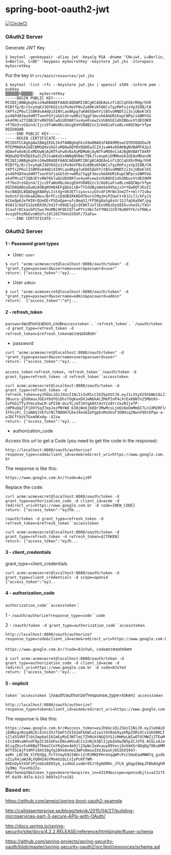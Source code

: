 # spring-boot-oauth2-jwt

[![CircleCI](https://circleci.com/gh/AlissonMedeiros/spring-boot-oatuh2-jwt/tree/master.svg?style=svg)](https://circleci.com/gh/AlissonMedeiros/spring-boot-oatuh2-jwt/tree/master)

### OAuth2 Server

Generate JWT Key

```
$ keytool -genkeypair -alias jwt -keyalg RSA -dname "CN=jwt, L=Berlin, S=Berlin, C=DE" -keypass mySecretKey -keystore jwt.jks -storepass mySecretKey
```

Put the key in `src/main/resources/jwt.jks`

```
$ keytool -list -rfc --keystore jwt.jks | openssl x509 -inform pem -pubkey
▒▒▒▒▒▒Կ▒▒▒▒▒:  mySecretKey
-----BEGIN PUBLIC KEY-----
MIIBIjANBgkqhkiG9w0BAQEFAAOCAQ8AMIIBCgKCAQEAoLnfiQCCqhXbrRHg/hhR
RIBffp/B/c5xyXqKJ3QYKU2s3iPo9eVFNvZu80KzKhQ6CsTgzRHfujxVp3IOB/CN
tKPfx2P6ulIS0R9sA4mDiXINYLao8Kpg7uK865QehYitB5voMNDTzi3sjUBoKlK5
ps46Pd8YmuXmM7TxonFGYjaGGtdt+w0RiC5ggF3mvzk6AHUR1KupCNPpcsGNMYGG
ek4FMcxZf2QBJEtvRN76blwQiUDX6R7xx4yeKsew2sVU86hE14h2NbuvVtdDIOKM
+F76o3+zGQzn4/Ijcs9faWoHbLUmigEmYU08B2zc3/6eDiaFsa0Lcm8QCWprVfpe
DQIDAQAB
-----END PUBLIC KEY-----
-----BEGIN CERTIFICATE-----
MIIDGTCCAgGgAwIBAgIEULSkdTANBgkqhkiG9w0BAQsFADA9MQswCQYDVQQGEwJE
RTEPMA0GA1UECBMGQmVybGluMQ8wDQYDVQQHEwZCZXJsaW4xDDAKBgNVBAMTA2p3
dDAeFw0xNjExMDUwNjAyNTFaFw0xNzAyMDMwNjAyNTFaMD0xCzAJBgNVBAYTAkRF
MQ8wDQYDVQQIEwZCZXJsaW4xDzANBgNVBAcTBkJlcmxpbjEMMAoGA1UEAxMDand0
MIIBIjANBgkqhkiG9w0BAQEFAAOCAQ8AMIIBCgKCAQEAoLnfiQCCqhXbrRHg/hhR
RIBffp/B/c5xyXqKJ3QYKU2s3iPo9eVFNvZu80KzKhQ6CsTgzRHfujxVp3IOB/CN
tKPfx2P6ulIS0R9sA4mDiXINYLao8Kpg7uK865QehYitB5voMNDTzi3sjUBoKlK5
ps46Pd8YmuXmM7TxonFGYjaGGtdt+w0RiC5ggF3mvzk6AHUR1KupCNPpcsGNMYGG
ek4FMcxZf2QBJEtvRN76blwQiUDX6R7xx4yeKsew2sVU86hE14h2NbuvVtdDIOKM
+F76o3+zGQzn4/Ijcs9faWoHbLUmigEmYU08B2zc3/6eDiaFsa0Lcm8QCWprVfpe
DQIDAQABoyEwHzAdBgNVHQ4EFgQUaisB+TYSddByoWa9a9Xhpjx3+YQwDQYJKoZI
hvcNAQELBQADggEBAHyLIstXg+O63ETlsyovscyGVv4F1MrWx3nmZT++mlr7Ivbw
UoOzG71knOkaAINox/BrPCciDddBIRkKDdT6orolMg1HiPZGwCt+DJ2c7J/kFyJ3
kCUeQp6JefHIKrQUeEErPSDaQpm+afc0mq5I/FP5Kg0aSg6sUr1SJfqG6aEWf/pg
8V8I3/bGFG1QzHER3R/hX2f+09UElgIvIK8KTJoT1EnVRbzDyG0IEvvheIk/TXG+
ICaxFrDCkavbP2Swx7HuMNi9FQEIQ7lwPYtzX6cfeYYNHJ1CR70uN9YYkroTRWLx
4vsgVFhzRbGvnW5Ufv18lI0IThHsU395F/75aFw=
-----END CERTIFICATE-----
```

### OAuth2 Server

#### 1 - Password grant types

* User: `user`

```
$ curl "acme:acmesecret@localhost:8080/oauth/token" -d "grant_type=password&username=user&password=user"
return: {"access_token":"eyJ...
```

* User `admin`

```
$ curl "acme:acmesecret@localhost:8080/oauth/token" -d "grant_type=password&username=admin&password=admin"
return:  {"access_token":"eYj...
```

#### 2 - refresh_token

`password`authorization_code``accesstoken`，`refresh_token`，`/oauth/token -d grant_type=refresh_token -d refresh_token=$refresh_token``accesstoken`

* password

```
curl "acme:acmesecret@localhost:8080/oauth/token" -d "grant_type=password&username=user&password=user"
return: {"access_token":"eyJ...
```
`access_token` `refresh_token`，`refresh_token``/oauth/token -d grant_type=refresh_token -d refresh_token``accesstoken`

```
curl acme:acmesecret@localhost:8080/oauth/token -d grant_type=refresh_token -d refresh_token=eyJhbGciOiJSUzI1NiIsInR5cCI6IkpXVCJ9.eyJ1c2VyX25hbWUiOiJ1c2VyIiwic2NvcGUiOlsib3BlbmlkIl0sImF0aSI6IjQ3NTYwMTc3LWVhODMtNGY3OS04Y2E3LWViMjBhNjAzY2VmZSIsImV4cCI6MTQ5ODgxMTY2OCwiYXV0aG9yaXRpZXMiOlsiUkVBRCJdLCJqdGkiOiI5MzExOTZjOS03NGU2LTQ3ZDUtYjA3MC0xMGNhYzg2NjUzZTAiLCJjbGllbnRfaWQiOiJhY21lIn0.aQqsdkQfCy4L4FjV6TZyRehG6ZjgmuWe-30uuco-g5GKmuxJGEoY6dYOiDhsTOgKoxDXJwN6kACZMePInP4cXrExK6N7n25MbUXn-IxPGb1TTy3YmcaVwLM-oP2IW-dxzYLjmT3XYgA8Xt4vY2z8trzkvR2jefP-cHP0uQq7jFjDVYSq37epJozPNYWd_630jWokjbOQr3MwMcsLjmUz8eUmMm8I7Ln1XM2RFlmw09_eFLk0FNtwuWd-IFXsjPc_2jaNASJYEfurNlTN8OH7LKe34enDZoPgpbsMxUUsF3EW9iq2NwnV9btEPqe-a-wJDCftXvV7GxmOKxdg--X2zw
return: {"access_token":"eyJ...
```

* authorization_code

Access this url to get a Code (you need to get the code in the response):

`http://localhost:8080/oauth/authorize?response_type=code&client_id=acme&redirect_uri=https://www.google.com.br` 

The response is like this:

`https://www.google.com.br/?code=Axjz0f`

Replace the code:

```
curl acme:acmesecret@localhost:8080/oauth/token -d grant_type=authorization_code -d client_id=acme -d redirect_uri=https://www.google.com.br -d code={NEW_CODE}
return: {"access_token":"eyJhb...
```

`/oauth/token -d grant_type=refresh_token -d refresh_token=$refresh_token``accesstoken`

```
curl acme:acmesecret@localhost:8080/oauth/token -d grant_type=refresh_token -d refresh_token=$[TOKEN]
return: {"access_token":"eyJh...
```

#### 3 - client_credentials

grant_type=client_credentials

```
curl acme:acmesecret@localhost:8080/oauth/token -d grant_type=client_credentials -d scope=openid
{"access_token":"eyJ..
```

#### 4 - authorization_code

`authorization_code``accesstoken`：

1 - `/oauth/authorize?response_type=code``code`

2 - `/oauth/token -d grant_type=authorization_code``accesstoken`

```
http://localhost:8080/oauth/authorize?response_type=code&client_id=acme&redirect_uri=https://www.google.com.br
```

`https://www.google.com.br/?code=8JsYwV`，`code`accesstoken

```
$ curl acme:acmesecret@localhost:8080/oauth/token -d grant_type=authorization_code -d client_id=acme -d redirect_uri=https://www.google.com.br -d code=8JsYwV
return: {"access_token":"eyJ...
```

#### 5 - implicit

`token``accesstoken`（/oauth/authorize?response_type=token）`accesstoken`

```
http://localhost:8080/oauth/authorize?response_type=token&client_id=acme&redirect_uri=https://www.google.com.br
```
The response is like this:

`https://www.google.com.br/#access_token=eyJhbGciOiJSUzI1NiJ9.eyJleHAiOjE0NzgzNzg4NjEsInVzZXJfbmFtZSI6ImFkbWluIiwiYXV0aG9yaXRpZXMiOlsiUkVBRCIsIldSSVRFIl0sImp0aSI6ImEyMzE3NTlmLTZhMzktNGQ3YS1iMmMyLWIwOTdlMWZjZTEwMiIsImNsaWVudF9pZCI6ImFwcENsaWVudCIsInNjb3BlIjpbIm9wZW5pZCJdfQ.ASSLsAJa8CsgZDsv5vH8BqYTbmoCCeYKqSmv4m9jl2XpWc2edvauy89Vxvj8z6kKGr8QqDg786u6MMW7fX5CAjP34Mfs9XVI8gfg20Xk0sHoS3WPx0mseIXdJbaxhj0526X5947-eeMr_LDC5N_XlPQ3Qq_PcY3tmyh92IWUri2rRJMKEPHrmVqqWPcPcCSHoEaaMWNTq_gsdbsZiyX4jaW24LVQ0HZ4oYMnmUzbLCvIyPcKF7WR-KKEnOykYX5FJPjnbUz6EK5yG_icdkULsxmDr05JrEgkKR0n_JfL9_gOqpI8mpJFBkAUghM1y9No_fGvvhb22o-H8ar5wnGqYA&token_type=bearer&expires_in=43199&scope=openid&jti=a231759f-6a39-4d7a-b2c2-b097e1fce102`


### Based on:

https://github.com/ameizi/spring-boot-oauth2-example

http://callistaenterprise.se/blogg/teknik/2015/04/27/building-microservices-part-3-secure-APIs-with-OAuth/

http://docs.spring.io/spring-security/site/docs/4.2.2.RELEASE/reference/htmlsingle/#user-schema

https://github.com/spring-projects/spring-security-oauth/blob/master/spring-security-oauth2/src/test/resources/schema.sql
